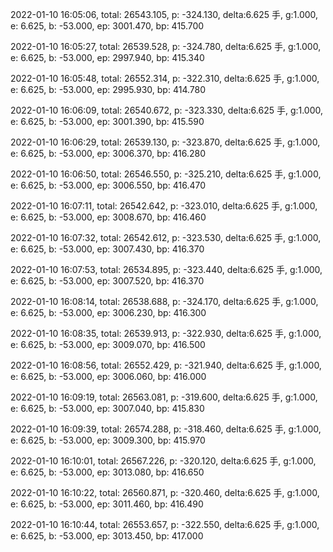 2022-01-10 16:05:06, total: 26543.105, p: -324.130, delta:6.625 手, g:1.000, e: 6.625, b: -53.000, ep: 3001.470, bp: 415.700

2022-01-10 16:05:27, total: 26539.528, p: -324.780, delta:6.625 手, g:1.000, e: 6.625, b: -53.000, ep: 2997.940, bp: 415.340

2022-01-10 16:05:48, total: 26552.314, p: -322.310, delta:6.625 手, g:1.000, e: 6.625, b: -53.000, ep: 2995.930, bp: 414.780

2022-01-10 16:06:09, total: 26540.672, p: -323.330, delta:6.625 手, g:1.000, e: 6.625, b: -53.000, ep: 3001.390, bp: 415.590

2022-01-10 16:06:29, total: 26539.130, p: -323.870, delta:6.625 手, g:1.000, e: 6.625, b: -53.000, ep: 3006.370, bp: 416.280

2022-01-10 16:06:50, total: 26546.550, p: -325.210, delta:6.625 手, g:1.000, e: 6.625, b: -53.000, ep: 3006.550, bp: 416.470

2022-01-10 16:07:11, total: 26542.642, p: -323.010, delta:6.625 手, g:1.000, e: 6.625, b: -53.000, ep: 3008.670, bp: 416.460

2022-01-10 16:07:32, total: 26542.612, p: -323.530, delta:6.625 手, g:1.000, e: 6.625, b: -53.000, ep: 3007.430, bp: 416.370

2022-01-10 16:07:53, total: 26534.895, p: -323.440, delta:6.625 手, g:1.000, e: 6.625, b: -53.000, ep: 3007.520, bp: 416.370

2022-01-10 16:08:14, total: 26538.688, p: -324.170, delta:6.625 手, g:1.000, e: 6.625, b: -53.000, ep: 3006.230, bp: 416.300

2022-01-10 16:08:35, total: 26539.913, p: -322.930, delta:6.625 手, g:1.000, e: 6.625, b: -53.000, ep: 3009.070, bp: 416.500

2022-01-10 16:08:56, total: 26552.429, p: -321.940, delta:6.625 手, g:1.000, e: 6.625, b: -53.000, ep: 3006.060, bp: 416.000

2022-01-10 16:09:19, total: 26563.081, p: -319.600, delta:6.625 手, g:1.000, e: 6.625, b: -53.000, ep: 3007.040, bp: 415.830

2022-01-10 16:09:39, total: 26574.288, p: -318.460, delta:6.625 手, g:1.000, e: 6.625, b: -53.000, ep: 3009.300, bp: 415.970

2022-01-10 16:10:01, total: 26567.226, p: -320.120, delta:6.625 手, g:1.000, e: 6.625, b: -53.000, ep: 3013.080, bp: 416.650

2022-01-10 16:10:22, total: 26560.871, p: -320.460, delta:6.625 手, g:1.000, e: 6.625, b: -53.000, ep: 3011.460, bp: 416.490

2022-01-10 16:10:44, total: 26553.657, p: -322.550, delta:6.625 手, g:1.000, e: 6.625, b: -53.000, ep: 3013.450, bp: 417.000
